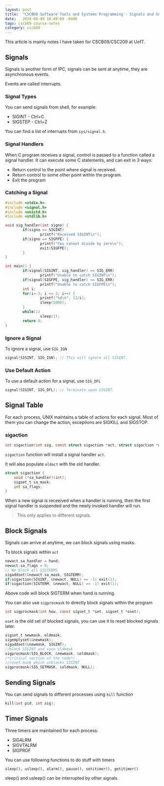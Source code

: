 ```yaml
---
layout: post
title:  "CSCB09 Software Tools and Systems Programming - Signals and Sockets"
date:   2018-08-09 10:49:00 -0400
tags: cscb09 course-notes
category: cscb09
---
```


This article is mainly notes I have taken for CSCB09/CSC209 at UofT.

<!--more-->

## Signals

Signals is another form of IPC, signals can be sent at anytime, they are asynchronous events.

Events are called interrupts.

### Signal Types

You can send signals from shell, for example:

* SIGINT - Ctrl+C
* SIGSTEP - Ctrl+Z

You can find a list of interrupts from `sys/signal.h`.

### Signal Handlers

When C program receives a signal, control is passed to a function called a signal handler. It can execute some C statements, and can exit in 3 ways:

* Return control to the point where signal is received.
* Return control to some other point within the program.
* Exit the program

### Catching a Signal

```c
#include <stdio.h>
#include <signal.h>
#include <unistd.h>
#include <stdlib.h>

void sig_handler(int signo) {
        if(signo == SIGINT)
                printf("Received SIGINT\n");
        if(signo == SIGFPE) {
                printf("You cannot divide by zero\n");
                exit(SIGFPE);
        }
}

int main() {
        if(signal(SIGINT, sig_handler) == SIG_ERR)
                printf("Unable to catch SIGINT\n");
        if(signal(SIGFPE, sig_handler) == SIG_ERR)
                printf("Unable to catch SIGFPE\n");
        int i;
        for(i=-3; i <= 3; i++) {
                printf("%d\n", 12/i);
                sleep(5000);
        }
        while(1)
                sleep(1);
        return 0;
}
```

### Ignore a Signal

To ignore a signal, use `SIG_IGN`

```c
signal(SIGINT, SIG_IGN); // This will ignore all SIGINT.
```

### Use Default Action

To use a default action for a signal, use `SIG_DFL`

```c
signal(SIGINT, SIG_DFL); // Terminate upon SIGINT.
```

## Signal Table

For each process, UNIX maintains a table of actions for each signal. Most of them you can change the action, exceptions are SIGKILL and SIGSTOP.

### sigaction

```c
int sigaction(int sig, const struct sigaction *act, struct sigaction *oldact);
```

`sigaction` function will install a signal handler `act`.

It will also populate `oldact` with the old handler.

```c
struct sigaction {
    void (*sa_handler)(int);
    sigset_t sa_mask;
    int sa_flags;
}
```

When a new signal is receeived when a handler is running, then the first signal handler is suspended and the newly invoked handler will run.

> This only applies to different signals.

## Block Signals

Signals can arrive at anytime, we can block signals using masks.

To block signals within `act`

```c
newact.sa_handler = hand;
newact.sa_flags = 0;
// We block all SIGTERMS
sigaddset(&newact.sa_mask, SIGTERM);
if(sigaction(SIGINT, &newact, NULL) == -1) exit(1);
if(sigaction(SIGTERM, &newact, NULL) == -1) exit(1);
```

Above code will block SIGTERM when hand is running.

You can also use `sigprocmask` to directly block signals within the program

```c
int sigprocmask(int how, const sigset_t *set, sigset_t *oset);
```

`oset` is the old set of blocked signals, you can use it to reset blocked signals later.

```c
sigset_t newmask, oldmask;
sigemptyset(&newmask);
sigaddset(&newmask, SIGINT);
//block SIGINT and save oldmask
sigprocmask(SIG_BLOCK, &newmask, &oldmask);
/*critical section of the code*/
//reset mask which unblocks SIGINT
sigprocmask(SIG_SETMASK, &oldmask, NULL); 
```


## Sending Signals

You can send signals to different processes using `kill` function

```c
kill(int pid, int sig);
```

## Timer Signals

Three timers are maintained for each process:

* SIGALRM
* SIGVTALRM
* SIGPROF

You can use following functions to do stuff with timers

```
sleep(), usleep(), alarm(), pause(), setitimer(), getitimer()
```

sleep() and usleep() can be interrupted by other signals.